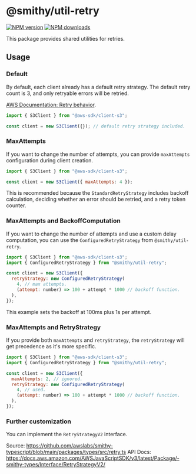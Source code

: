 # @smithy/util-retry

[![NPM version](https://img.shields.io/npm/v/@smithy/util-retry/latest.svg)](https://www.npmjs.com/package/@smithy/util-retry)
[![NPM downloads](https://img.shields.io/npm/dm/@smithy/util-retry.svg)](https://www.npmjs.com/package/@smithy/util-retry)

This package provides shared utilities for retries.

## Usage

### Default

By default, each client already has a default retry strategy. The default retry count is 3, and
only retryable errors will be retried.

[AWS Documentation: Retry behavior](https://docs.aws.amazon.com/sdkref/latest/guide/feature-retry-behavior.html).

```js
import { S3Client } from "@aws-sdk/client-s3";

const client = new S3Client({}); // default retry strategy included.
```

### MaxAttempts

If you want to change the number of attempts, you can provide `maxAttempts` configuration during client creation.

```js
import { S3Client } from "@aws-sdk/client-s3";

const client = new S3Client({ maxAttempts: 4 });
```

This is recommended because the `StandardRetryStrategy` includes backoff calculation,
deciding whether an error should be retried, and a retry token counter.

### MaxAttempts and BackoffComputation

If you want to change the number of attempts and use a custom delay
computation, you can use the `ConfiguredRetryStrategy` from `@smithy/util-retry`.

```js
import { S3Client } from "@aws-sdk/client-s3";
import { ConfiguredRetryStrategy } from "@smithy/util-retry";

const client = new S3Client({
  retryStrategy: new ConfiguredRetryStrategy(
    4, // max attempts.
    (attempt: number) => 100 + attempt * 1000 // backoff function.
  ),
});
```

This example sets the backoff at 100ms plus 1s per attempt.

### MaxAttempts and RetryStrategy

If you provide both `maxAttempts` and `retryStrategy`, the `retryStrategy` will
get precedence as it's more specific.

```js
import { S3Client } from "@aws-sdk/client-s3";
import { ConfiguredRetryStrategy } from "@smithy/util-retry";

const client = new S3Client({
  maxAttempts: 2, // ignored.
  retryStrategy: new ConfiguredRetryStrategy(
    4, // used.
    (attempt: number) => 100 + attempt * 1000 // backoff function.
  ),
});
```

### Further customization

You can implement the `RetryStrategyV2` interface.

Source: https://github.com/awslabs/smithy-typescript/blob/main/packages/types/src/retry.ts
API Docs: https://docs.aws.amazon.com/AWSJavaScriptSDK/v3/latest/Package/-smithy-types/Interface/RetryStrategyV2/
